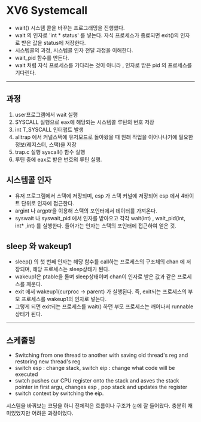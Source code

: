 # XV6 Systemcall

- wait() 시스템 콜을 바꾸는 프로그래밍을 진행했다.
- wait 의 인자로 'int * status' 를 넣는다. 자식 프로세스가 종료되면 exit()의 인자로 받은 값을 status에 저장한다. 
- 시스템콜의 과정, 시스템콜 인자 전달 과정을 이해한다.
- wait_pid 함수를 만든다.
- wait 처럼 자식 프로세스를 기다리는 것이 아니라 , 인자로 받은 pid 의 프로세스를 기다린다. 

---

  
## 과정
1. user프로그램에서 wait 실행 
2. SYSCALL 실행으로 eax에 해당되는 시스템콜 루틴의 번호 저장
3. int T_SYSCALL 인터럽트 발생
4. alltrap 에서 커널스택에 유저모드로 돌아왔을 때 원래 작업을 이어나나기에 필요한 정보(레지스터, 스택)을 저장
5. trap.c 실행 syscall() 함수 실행
6. 루틴 중에 eax로 받은 번호의 루틴 실행. 

## 시스템콜 인자
- 유저 프로그램에서 스택에 저장되며, esp 가 스택 커널에 저장되어 esp 에서 4바이트 단위로 인자에 접근한다. 
- argint 나 argptr을 이용해 스택의 포인터에서 데이터를 가져온다. 
- syswait 나 syswait_pid 에서 인자를 받아오고 각각 wait(int) , wait_pid(int, int* ,int) 를 실행한다. 들어가는 인자는 스택의 포인터에 접근하여 얻은 것.

## sleep 와 wakeup1
- sleep() 의 첫 번째 인자는 해당 함수를 call하는 프로세스의 구조체의 chan 에 저장되며, 해당 프로세스는 sleep상태가 된다.
- wakeup1은 ptable을 돌며 sleep상태이며 chan이 인자로 받은 값과 같은 프로세스를 깨운다.
- exit 에서 wakeup1(curproc -> parent) 가 실행된다. 즉, exit되는 프로세스의 부모 프로세스를 wakeup1의 인자로 넣는다.
- 그렇게 되면 exit되는 프로세스를 wait() 하던 부모 프로세스는 깨어나서 runnable상태가 된다.

---
  
    
 ## 스케줄링
- Switching from one thread to another with saving old thread's reg and restoring new thread's reg
- switch esp : change stack,  switch eip : change what code will be executed
- swtch pushes cur CPU register onto the stack and asves the stack pointer in first argu, changes esp , pop stack and updates the register
- switch context by switching the eip.  

  
 시스템을 바꿔보는 코딩을 하니 전체적은 흐름이나 구조가 눈에 잘 들어왔다. 충분히 재미있었지만 어려운 과정이었다. 
